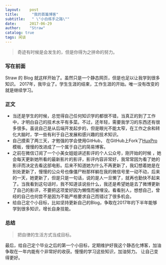 ```yaml
---
layout:    post
title:      "我的首篇博客"
subtitle:   " \"小白练手之路\""
date:      2017-06-29
author:    "Straw"
catalog: true
tags: 闲谈
---
```

>奇迹有时候是会发生的，但是你得为之拼命的努力。
  
### 写在前面
Straw 的 Blog 就这样开始了。虽然只是一个静态网页，但是也足以让我学到很多知识。
2017年，我毕业了。学生生涯的结束，工作生涯的开始。唯一没有改变的就是继续学习。

###  正文
 - 当还是学生的时候，总觉得自己任何知识学的都很不错，当真正的到了工作中，才明白自己的技术水平有多菜。不过，还年轻，需要我学习的东西还有很多很多。虽说自己是从后端开发起步的，但是眼光不能太窄，在工作之余和转化大脑时，学一些有利于自己发展和感兴趣的技术知识。
 - 自己摸索了两三天，才勉强的学会使用GitHub， 在GitHub上Fork了[HuxPro](https://github.com/huxpro/huxpro.github.io/)模板，慢慢的改进成了一个属于自己的简易博客。
 - 之前在微信订阅了一个小美女姐姐讲述影评的个人公众号，刚开始的时候 ，她会每天更新她所看的最新影片的影评，影评内容非常好，我常常因为看了她的影评而决定去看这部电影。后来不知道她为什么不再更新了，我幻想着她是在别处更新了，慢慢的公众号也像僵尸粉那样躺在我的微信号里一动不动，后来的一天，她更新了，但是只是一句话，说的是人一旦懒了，就再也勤快不起来了。当我看到这句话时，我不知道该说些什么，我还是希望她是去了微博更新了自己的影评，不要把这项爱好因为懒惰而被埋没。看看别人，想想自己，曾经的自己也何尝不是因为不能严格要求自己而错过了很多机会。
 - 给自己定个小目标，比如坚持更新自己的Blog，争取在2017年的下半年能够学到很多知识，增长自身技能。


### 总结
> 把自律的生活方式当成目标。

最后，给自己定个毕业之后的第一个小目标，定期维护好我这个静态化博客，加油争取在一年内能有个非常好的收获。慢慢的学习这些知识，加油努力。
让自己变得更好。


 
